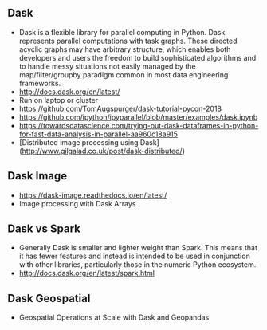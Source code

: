 ## Dask
* Dask is a flexible library for parallel computing in Python. Dask represents parallel computations with task graphs. These directed acyclic graphs may have arbitrary structure, which enables both developers and users the freedom to build sophisticated algorithms and to handle messy situations not easily managed by the map/filter/groupby paradigm common in most data engineering frameworks.
* http://docs.dask.org/en/latest/
* Run on laptop or cluster
* https://github.com/TomAugspurger/dask-tutorial-pycon-2018
* https://github.com/ipython/ipyparallel/blob/master/examples/dask.ipynb
* https://towardsdatascience.com/trying-out-dask-dataframes-in-python-for-fast-data-analysis-in-parallel-aa960c18a915
* [Distributed image processing using Dask] (http://www.gilgalad.co.uk/post/dask-distributed/)

## Dask Image
* https://dask-image.readthedocs.io/en/latest/
* Image processing with Dask Arrays

## Dask vs Spark
* Generally Dask is smaller and lighter weight than Spark. This means that it has fewer features and instead is intended to be used in conjunction with other libraries, particularly those in the numeric Python ecosystem.
* http://docs.dask.org/en/latest/spark.html

## Dask Geospatial
* Geospatial Operations at Scale with Dask and Geopandas